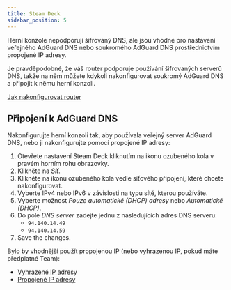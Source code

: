 ```yaml
---
title: Steam Deck
sidebar_position: 5
---
```


Herní konzole nepodporují šifrovaný DNS, ale jsou vhodné pro nastavení veřejného AdGuard DNS nebo soukromého AdGuard DNS prostřednictvím propojené IP adresy.

Je pravděpodobné, že váš router podporuje používání šifrovaných serverů DNS, takže na něm můžete kdykoli nakonfigurovat soukromý AdGuard DNS a připojit k němu herní konzoli.

[Jak nakonfigurovat router](/private-dns/connect-devices/routers/routers.md)

## Připojení k AdGuard DNS

Nakonfigurujte herní konzoli tak, aby používala veřejný server AdGuard DNS, nebo ji nakonfigurujte pomocí propojené IP adresy:

1. Otevřete nastavení Steam Deck kliknutím na ikonu ozubeného kola v pravém horním rohu obrazovky.
2. Klikněte na _Síť_.
3. Klikněte na ikonu ozubeného kola vedle síťového připojení, které chcete nakonfigurovat.
4. Vyberte IPv4 nebo IPv6 v závislosti na typu sítě, kterou používáte.
5. Vyberte možnost _Pouze automatické (DHCP) adresy_ nebo _Automatické (DHCP)_.
6. Do pole _DNS server_ zadejte jednu z následujících adres DNS serveru:
    - `94.140.14.49`
    - `94.140.14.59`
7. Save the changes.

Bylo by vhodnější použít propojenou IP (nebo vyhrazenou IP, pokud máte předplatné Team):

- [Vyhrazené IP adresy](/private-dns/connect-devices/other-options/dedicated-ip.md)
- [Propojené IP adresy](/private-dns/connect-devices/other-options/linked-ip.md)
